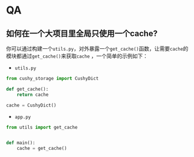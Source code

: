 
# QA

## 如何在一个大项目里全局只使用一个cache?

你可以通过构建一个`utils.py`，对外暴露一个`get_cache()`函数，让需要`cache`的模块都通过`get_cache()`来获取`cache`
，一个简单的示例如下：

- `utils.py`

```python
from cushy_storage import CushyDict

def get_cache():
    return cache

cache = CushyDict()

```

- `app.py`

```python
from utils import get_cache


def main():
    cache = get_cache()

```
